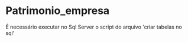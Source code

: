 # Patrimonio_empresa
É necessário executar no Sql Server o script do arquivo 'criar tabelas no sql'
